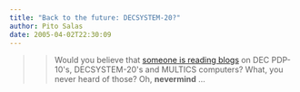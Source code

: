 ```yaml
---
title: "Back to the future: DECSYSTEM-20?"
author: Pito Salas
date: 2005-04-02T22:30:09
---
```



>>

>> Would you believe that [someone is reading
blogs](<http://smokey.rhs.com/web/blog/PowerOfTheSchwartz.nsf/plinks/RSCZ-6B2KN2>)
on DEC PDP-10's, DECSYSTEM-20's and MULTICS computers? What, you never heard
of those? Oh, **nevermind** …


